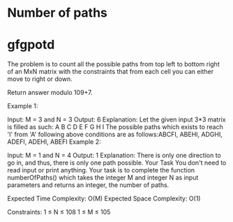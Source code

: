 # Number of paths
# gfgpotd 


The problem is to count all the possible paths from top left to bottom right of an MxN matrix with the constraints that from each cell you can either move to right or down.

Return answer modulo 109+7.

Example 1:

Input:
M = 3 and N = 3
Output: 6
Explanation:
Let the given input 3*3 matrix is filled 
as such:
A B C
D E F
G H I
The possible paths which exists to reach 
'I' from 'A' following above conditions 
are as follows:ABCFI, ABEHI, ADGHI, ADEFI, 
ADEHI, ABEFI
Example 2:

Input:
M = 1 and N = 4
Output: 1
Explanation:
There is only one direction to go in,
and thus, there is only one path possible.
Your Task
You don't need to read input or print anything. Your task is to complete the function numberOfPaths() which takes the integer M and integer N as input parameters and returns an integer, the number of paths.

Expected Time Complexity: O(M)
Expected Space Complexity: O(1)

Constraints:
1 ≤ N ≤ 108
1 ≤ M ≤ 105